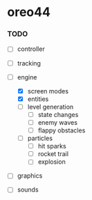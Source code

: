 # oreo44 #

### TODO ###

 - [ ] controller
 - [ ] tracking
 - [ ] engine
   - [x] screen modes
   - [x] entities
   - [ ] level generation
     - [ ] state changes
     - [ ] enemy waves
     - [ ] flappy obstacles
   - [ ] particles
     - [ ] hit sparks
     - [ ] rocket trail
     - [ ] explosion
 - [ ] graphics
 - [ ] sounds
 